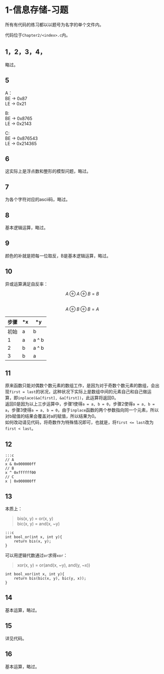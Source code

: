 # 1-信息存储-习题

所有有代码的练习都以以题号为名字的单个文件内。  

代码位于`Chapter2/<index>.c`内。

## 1，2，3，4，

略过。

## 5

A：  
BE -> 0x87  
LE -> 0x21  

B:  
BE -> 0x8765  
LE -> 0x2143  

C:  
BE -> 0x876543  
LE -> 0x214365  

## 6

这实际上是浮点数和整形的模型问题，略过。

## 7

为各个字符对应的ascii码，略过。

## 8

基本逻辑运算，略过。  

## 9

颜色的补就是把每一位取反，B是基本逻辑运算，略过。  

## 10

异或运算满足自反率：  
  
$$A \oplus A \oplus B = B$$  
$$A \oplus B \oplus B = A$$  

|步骤|\*x|\*y|
|----|---|---|
|初始|a|b|
|1|a|a ^ b|
|2|b|a ^ b|
|3|b|a|

## 11

原来函数只能对偶数个数元素的数组工作，是因为对于奇数个数元素的数组，会出现`first = last`的状况，这种状况下实际上是数组中间的元素自己和自己做运算，即`inplace(&a[first], &a[first])`，此运算将返回0。  
返回0是因为以上三步运算中，步骤1使得`a = a, b = 0`，步骤2使得`a = a, b = a`，步骤3使得`a = a, b = 0`，由于`inplace`函数的两个参数指向同一个元素，所以对b赋值的结果会覆盖对a的赋值，所以结果为0。  
如何改动请见代码，将奇数作为特殊情况即可，也就是，将`first <= last`改为`first < last`。

## 12

    :::c
    // A
    x & 0x000000ff
    // B
    x ^ 0xffffff00
    // C
    x | 0x000000ff
    
## 13

本质上：  

>bis(x, y) = or(x, y)  
bic(x, y) = and(x, ~y)

    :::c
    int bool_or(int x, int y){
        return bis(x, y);
    }

可以用逻辑代数通过`or`求得`xor`：  

>xor(x, y) = or(and(x, ~y), and(y, ~x))

    int bool_xor(int x, int y){
        return bis(bic(x, y), bic(y, x));
    }
    
## 14

基本运算，略过。

## 15

详见代码。

## 16

基本运算，略过。